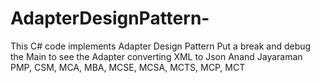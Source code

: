 # AdapterDesignPattern-
This C# code implements Adapter Design Pattern
Put a break and debug the Main to see the Adapter converting XML to Json
Anand Jayaraman PMP, CSM, MCA, MBA, MCSE, MCSA, MCTS, MCP, MCT
